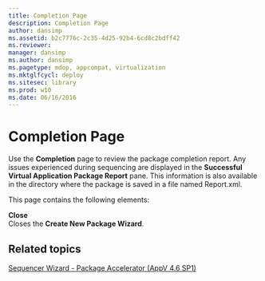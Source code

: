 ```yaml
---
title: Completion Page
description: Completion Page
author: dansimp
ms.assetid: b2c7776c-2c35-4d25-92b4-6cd8c2bdff42
ms.reviewer: 
manager: dansimp
ms.author: dansimp
ms.pagetype: mdop, appcompat, virtualization
ms.mktglfcycl: deploy
ms.sitesec: library
ms.prod: w10
ms.date: 06/16/2016
---
```



# Completion Page


Use the **Completion** page to review the package completion report. Any issues experienced during sequencing are displayed in the **Successful Virtual Application Package Report** pane. This information is also available in the directory where the package is saved in a file named Report.xml.

This page contains the following elements:

<a href="" id="close"></a>**Close**  
Closes the **Create New Package Wizard**.

## Related topics


[Sequencer Wizard - Package Accelerator (AppV 4.6 SP1)](sequencer-wizard---package-accelerator--appv-46-sp1-.md)

 

 





